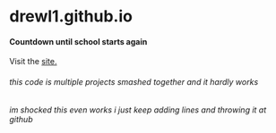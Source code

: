 # **drewl1.github.io** 

#### Countdown until school starts again
Visit the [site.](https://drewl1.github.io/)

###### this code is multiple projects smashed together and it hardly works
###### im shocked this even works i just keep adding lines and throwing it at github
